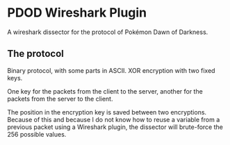 # PDOD Wireshark Plugin

A wireshark dissector for the protocol of Pokémon Dawn of Darkness.

## The protocol

Binary protocol, with some parts in ASCII. XOR encryption with two fixed keys.

One key for the packets from the client to the server, another for the packets from the server to the client.

The position in the encryption key is saved between two encryptions. Because of this and because I do not know how to reuse a variable from a previous packet using a Wireshark plugin, the dissector will brute-force the 256 possible values.
